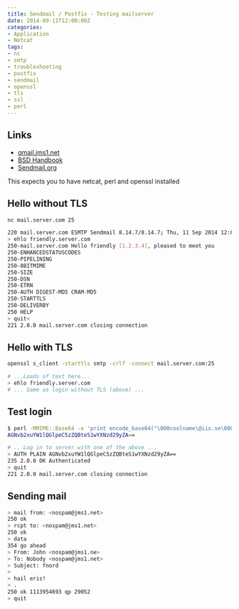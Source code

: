 ```yaml
---
title: Sendmail / Postfix - Testing mailserver
date: 2014-09-11T12:00:00Z
categories:
- Application
- Netcat
tags:
- nc
- smtp
- troubleshooting
- postfix
- sendmail
- openssl
- tls
- ssl
- perl
---
```

## Links
* [qmail.jms1.net](https://qmail.jms1.net/test-auth.shtml)
* [BSD Handbook](http://www.freebsd.org/doc/en_US.ISO8859-1/books/handbook/SMTP-Auth.html)
* [Sendmail.org](http://www.sendmail.org/~ca/email/auth.html)

This expects you to have netcat, perl and openssl installed

## Hello without TLS
```bash
nc mail.server.com 25

220 mail.server.com ESMTP Sendmail 8.14.7/8.14.7; Thu, 11 Sep 2014 12:01:22 +0200 (CEST)
> ehlo friendly.server.com
250-mail.server.com Hello friendly [1.2.3.4], pleased to meet you
250-ENHANCEDSTATUSCODES
250-PIPELINING
250-8BITMIME
250-SIZE
250-DSN
250-ETRN
250-AUTH DIGEST-MD5 CRAM-MD5
250-STARTTLS
250-DELIVERBY
250 HELP
> quit<
221 2.0.0 mail.server.com closing connection
```

## Hello with TLS
```bash
openssl s_client -starttls smtp -crlf -connect mail.server.com:25

# ...Loads of text here...
> ehlo friendly.server.com
# ... Same as login without TLS (above) ...
```

## Test login
```bash
$ perl -MMIME::Base64 -e 'print encode_base64("\000coolname\@iix.se\000my-password")'
AGNvb2xuYW1lQGlpeC5zZQBteS1wYXNzd29yZA==

# .. Log in to server with one of the above ...
> AUTH PLAIN AGNvb2xuYW1lQGlpeC5zZQBteS1wYXNzd29yZA==
235 2.0.0 OK Authenticated
> quit
221 2.0.0 mail.server.com closing connection
```

## Sending mail
```bash
> mail from: <nospam@jms1.net>
250 ok
> rcpt to: <nospam@jms1.net>
250 ok
> data
354 go ahead
> From: John <nospam@jms1.ne>
> To: Nobody <nospam@jms1.net>
> Subject: fnord
>
> hail eris!
> .
250 ok 1113954693 qp 29052
> quit
```

